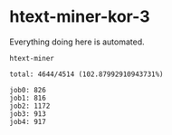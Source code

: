 # htext-miner-kor-3

Everything doing here is automated.

```
htext-miner

total: 4644/4514 (102.87992910943731%)

job0: 826
job1: 816
job2: 1172
job3: 913
job4: 917
```
